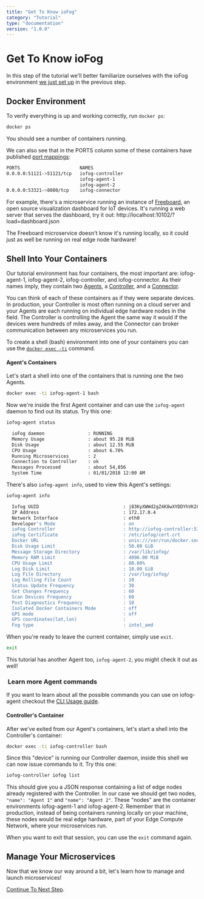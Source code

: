 ```yaml
---
title: "Get To Know ioFog"
category: "Tutorial"
type: "documentation"
version: "1.0.0"
---
```


# Get To Know ioFog
In this step of the tutorial we'll better familiarize ourselves with the ioFog environment [we just set up](tutorial-introduction) in the previous step.

## Docker Environment
To verify everything is up and working correctly, run `docker ps`:

```sh
docker ps
```

You should see a number of containers running.

We can also see that in the PORTS column some of these containers have published [port mappings](https://docs.docker.com/config/containers/container-networking/):

```sh
PORTS                      NAMES
0.0.0.0:51121->51121/tcp   iofog-controller
                           iofog-agent-1
                           iofog-agent-2
0.0.0.0:53321->8080/tcp    iofog-connector
```

For example, there's a microservice running an instance of [Freeboard](https://github.com/Freeboard/freeboard), an open source visualization dashboard for IoT devices. It's running a web server that serves the dashboard, try it out: http://localhost:10102/?load=dashboard.json

The Freeboard microservice doesn't know it's running locally, so it could just as well be running on real edge node hardware!

## Shell Into Your Containers
Our tutorial environment has four containers, the most important are: iofog-agent-1, iofog-agent-2, iofog-controller, and iofog-connector. As their names imply, they contain two [Agents](agents-overview), a [Controller](controllers-overview), and a [Connector](connectors-overview).

You can think of each of these containers as if they were separate devices. In production, your Controller is most often running on a cloud server and your Agents are each running on individual edge hardware nodes in the field. The Controller is controlling the Agent the same way it would if the devices were hundreds of miles away, and the Connector can broker communication between any microservices you run.

To create a shell (bash) environment into one of your containers you can use the [`docker exec -ti`](https://docs.docker.com/engine/reference/commandline/exec/) command.

#### Agent's Containers
Let's start a shell into one of the containers that is running one the two Agents.

```sh
docker exec -ti iofog-agent-1 bash
```

Now we're inside the first Agent container and can use the `iofog-agent` daemon to find out its status. Try this one:

```sh
iofog-agent status

  ioFog daemon                : RUNNING
  Memory Usage                : about 95.28 MiB
  Disk Usage                  : about 12.55 MiB
  CPU Usage                   : about 6.70%
  Running Microservices       : 2
  Connection to Controller    : ok
  Messages Processed          : about 54,856
  System Time                 : 01/01/2018 12:00 AM
```

There's also `iofog-agent info`, used to view this Agent's settings:

```sh
iofog-agent info

  Iofog UUID                               : j83KyXWWd2gZ4K8wXYDDYhVK2834XVnB
  IP Address                               : 172.17.0.4
  Network Interface                        : eth0
  Developer's Mode                         : on
  ioFog Controller                         : http://iofog-controller:51121/api/v3/
  ioFog Certificate                        : /etc/iofog/cert.crt
  Docker URL                               : unix:///var/run/docker.sock
  Disk Usage Limit                         : 50.00 GiB
  Message Storage Directory                : /var/lib/iofog/
  Memory RAM Limit                         : 4096.00 MiB
  CPU Usage Limit                          : 80.00%
  Log Disk Limit                           : 10.00 GiB
  Log File Directory                       : /var/log/iofog/
  Log Rolling File Count                   : 10
  Status Update Frequency                  : 30
  Get Changes Frequency                    : 60
  Scan Devices Frequency                   : 60
  Post Diagnostics Frequency               : 10
  Isolated Docker Containers Mode          : off
  GPS mode                                 : off
  GPS coordinates(lat,lon)                 :
  Fog type                                 : intel_amd
```

When you're ready to leave the current container, simply use `exit`.

```sh
exit
````

This tutorial has another Agent too, `iofog-agent-2`, you might check it out as well!

<aside class="notifications note">
  <h3><img src="/images/icos/ico-note.svg" alt=""> Learn more Agent commands</h3>
  <p>If you want to learn about all the possible commands you can use on iofog-agent checkout the <a href="agent-cli-usage">CLI Usage guide</a>.</p>
</aside>

#### Controller's Container
After we've exited from our Agent's containers, let's start a shell into the Controller's container:

```sh
docker exec -ti iofog-controller bash
```

Since this "device" is running our Controller daemon, inside this shell we can now issue commands to it. Try this one:

```sh
iofog-controller iofog list
```

This should give you a JSON response containing a list of edge nodes already registered with the Controller. In our case we should get two nodes, `"name": "Agent 1"` and `"name": "Agent 2"`. These "nodes" are the container environments iofog-agent-1 and iofog-agent-2. Remember that in production, instead of being containers running locally on your machine, these nodes would be real edge hardware, part of your Edge Compute Network, where your microservices run.

When you want to exit that session, you can use the `exit` command again.

## Manage Your Microservices
Now that we know our way around a bit, let's learn how to manage and launch microservices!

[Continue To Next Step](manage-your-microservices).
